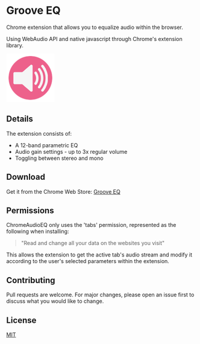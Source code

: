 # Groove EQ
Chrome extension that allows you to equalize audio within the browser.

Using WebAudio API and native javascript through Chrome's extension library.

![ChromeAudioEQ Logo](logo/logo128.png)

## Details
The extension consists of:
* A 12-band parametric EQ
* Audio gain settings - up to 3x regular volume
* Toggling between stereo and mono

## Download

Get it from the Chrome Web Store: [Groove EQ](https://chrome.google.com/webstore/detail/groove-eq/ekbpkpogdfpoaehbngjhfololhjndbdn)

## Permissions

ChromeAudioEQ only uses the 'tabs' permission, represented as the following when installing:

> "Read and change all your data on the websites you visit"

This allows the extension to get the active tab's audio stream 
and modify it according to the user's selected parameters within the extension.

## Contributing
Pull requests are welcome. For major changes, please open an issue first to discuss what you would like to change.

## License
[MIT](https://choosealicense.com/licenses/mit)
